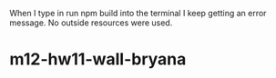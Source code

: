 When I type in run npm build into the terminal I keep getting an error message. No outside resources were used. 


# m12-hw11-wall-bryana